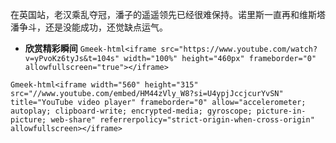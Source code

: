 在英国站，老汉乘乱夺冠，潘子的遥遥领先已经很难保持。诺里斯一直再和维斯塔潘争斗，还是没能成功，还觉缺点运气。

- **欣赏精彩瞬间**
`Gmeek-html<iframe src="https://www.youtube.com/watch?v=yPvoKz6tyJs&t=104s" width="100%" height="460px" frameborder="0" allowfullscreen="true"></iframe>`

`Gmeek-html<iframe width="560" height="315" src="//www.youtube.com/embed/HM44zVly_W8?si=U4ypjJccjcurYvSN" title="YouTube video player" frameborder="0" allow="accelerometer; autoplay; clipboard-write; encrypted-media; gyroscope; picture-in-picture; web-share" referrerpolicy="strict-origin-when-cross-origin" allowfullscreen></iframe>`
